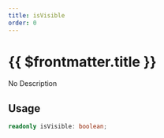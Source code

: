 ```yaml
---
title: isVisible
order: 0
---
```


# {{ $frontmatter.title }}

No Description

## Usage

```ts
readonly isVisible: boolean;
```
